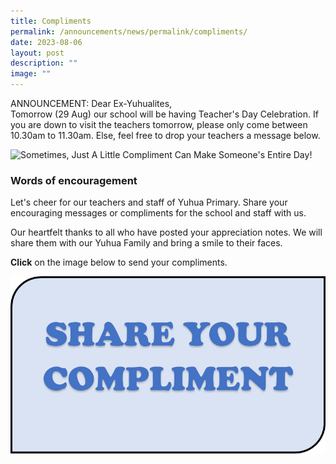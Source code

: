 ```yaml
---
title: Compliments
permalink: /announcements/news/permalink/compliments/
date: 2023-08-06
layout: post
description: ""
image: ""
---
```

ANNOUNCEMENT:  Dear Ex-Yuhualites,  
Tomorrow (29 Aug) our school will be having Teacher's Day Celebration.  If you are down to visit the teachers tomorrow, please only come between 10.30am to 11.30am.  Else, feel free to drop your teachers a message below.

![Sometimes, Just A Little Compliment Can Make Someone's Entire Day!](https://www.donemanaps.com/cmsfiles/items/gallery/245_o_1eo1q2k8moskla3e8c1j83rk12i.jpg)


### Words of encouragement


Let's cheer for our teachers and staff of Yuhua Primary.  Share your encouraging messages or compliments for the school and staff with us. 

Our heartfelt thanks to all who have posted your appreciation notes. We will share them with our Yuhua Family and bring a smile to their faces.

**Click** on the image below to send your compliments.

<a href="https://form.gov.sg/64c649f055d52c00113f38e0">![](/images/button1.png)</a>